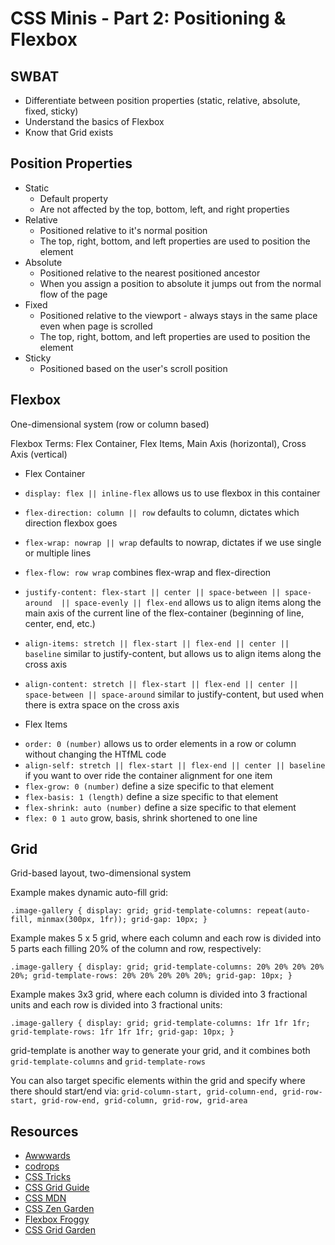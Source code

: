 
# CSS Minis - Part 2: Positioning & Flexbox


## SWBAT

* Differentiate between position properties (static, relative, absolute, fixed, sticky)
* Understand the basics of Flexbox
* Know that Grid exists

## Position Properties

* Static
  - Default property
  - Are not affected by the top, bottom, left, and right properties
* Relative
  - Positioned relative to it's normal position
  - The top, right, bottom, and left properties are used to position the element
* Absolute
  - Positioned relative to the nearest    positioned ancestor
  - When you assign a position to absolute it jumps out from the normal flow of the page
* Fixed
  - Positioned relative to the viewport - always stays in the same place even when page is scrolled
  - The top, right, bottom, and left properties are used to position the element
* Sticky
  - Positioned based on the user's scroll position

## Flexbox

One-dimensional system (row or column based)

Flexbox Terms: Flex Container, Flex Items, Main Axis (horizontal), Cross Axis (vertical)

* Flex Container
- `display: flex || inline-flex` allows us to use flexbox in this container

- `flex-direction: column || row` defaults to column, dictates which direction flexbox goes

- `flex-wrap: nowrap || wrap` defaults to nowrap, dictates if we use single or multiple lines

- `flex-flow: row wrap` combines flex-wrap and flex-direction  

- `justify-content: flex-start || center || space-between || space-around  || space-evenly || flex-end` allows us to align items along the main axis of the current line of the flex-container (beginning of line, center, end, etc.)

- `align-items: stretch || flex-start || flex-end || center || baseline` similar to justify-content, but allows us to align items along the cross axis

- `align-content: stretch || flex-start || flex-end || center || space-between || space-around` similar to justify-content, but used when there is extra space on the cross axis

* Flex Items
- `order: 0 (number)` allows us to order elements in a row or column without changing the HTfML code
- `align-self: stretch || flex-start || flex-end || center || baseline` if you want to over ride the container alignment for one item
- `flex-grow: 0 (number)` define a size specific to that element
- `flex-basis: 1 (length)`  define a size specific to that element
- `flex-shrink: auto (number)`  define a size specific to that element
- `flex: 0 1 auto` grow, basis, shrink shortened to one line


## Grid

Grid-based layout, two-dimensional system

Example makes dynamic auto-fill grid:

`.image-gallery {
  display: grid;
  grid-template-columns: repeat(auto-fill, minmax(300px, 1fr));
  grid-gap: 10px;
}`

Example makes 5 x 5 grid, where each column and each row is divided into 5 parts each filling 20% of the column and row, respectively:

`.image-gallery {
  display: grid;
  grid-template-columns: 20% 20% 20% 20% 20%;
  grid-template-rows: 20% 20% 20% 20% 20%;
  grid-gap: 10px;
}`

Example makes 3x3 grid, where each column is divided into 3 fractional units and each row is divided into 3 fractional units:

`.image-gallery {
  display: grid;
  grid-template-columns: 1fr 1fr 1fr;
  grid-template-rows: 1fr 1fr 1fr;
  grid-gap: 10px;
}`

grid-template is another way to generate your grid, and it combines both `grid-template-columns` and `grid-template-rows`

You can also target specific elements within the grid and specify where there should start/end via: `grid-column-start, grid-column-end, grid-row-start, grid-row-end, grid-column, grid-row, grid-area`

## Resources

- [Awwwards](https://www.awwwards.com/)
- [codrops](https://tympanus.net/codrops/css_reference/)
- [CSS Tricks](https://css-tricks.com/)
- [CSS Grid Guide](https://css-tricks.com/snippets/css/complete-guide-grid/)
- [CSS MDN](https://developer.mozilla.org/en-US/docs/Web/CSS)
- [CSS Zen Garden](http://www.csszengarden.com/)
- [Flexbox Froggy](https://flexboxfroggy.com/)
- [CSS Grid Garden](http://cssgridgarden.com/)
